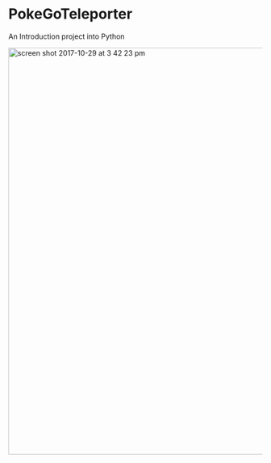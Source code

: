 # PokeGoTeleporter
An Introduction project into Python

<img width="807" alt="screen shot 2017-10-29 at 3 42 23 pm" src="https://user-images.githubusercontent.com/33200183/32147554-d5d4702a-bcbf-11e7-93cc-bcbf27388c20.png">
